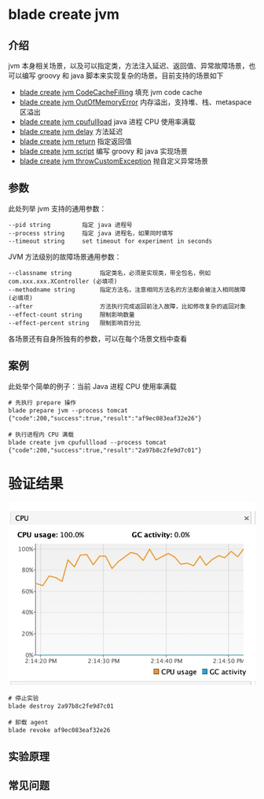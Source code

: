 # blade create jvm
## 介绍
jvm 本身相关场景，以及可以指定类，方法注入延迟、返回值、异常故障场景，也可以编写 groovy 和 java 脚本来实现复杂的场景。目前支持的场景如下
* [blade create jvm CodeCacheFilling](blade%20create%20jvm%20CodeCacheFilling.md) 填充 jvm code cache
* [blade create jvm OutOfMemoryError](blade%20create%20jvm%20OutOfMemoryError.md) 内存溢出，支持堆、栈、metaspace 区溢出
* [blade create jvm cpufullload](blade%20create%20jvm%20cpufullload.md) java 进程 CPU 使用率满载
* [blade create jvm delay](blade%20create%20jvm%20delay.md) 方法延迟
* [blade create jvm return](blade%20create%20jvm%20return.md) 指定返回值
* [blade create jvm script](blade%20create%20jvm%20script.md) 编写 groovy 和 java 实现场景
* [blade create jvm throwCustomException](blade%20create%20jvm%20throwCustomException.md) 抛自定义异常场景

## 参数
此处列举 jvm 支持的通用参数：
```
--pid string         指定 java 进程号
--process string     指定 java 进程名，如果同时填写
--timeout string     set timeout for experiment in seconds
```

JVM 方法级别的故障场景通用参数：
```
--classname string        指定类名，必须是实现类，带全包名，例如 com.xxx.xxx.XController (必填项)
--methodname string       指定方法名，注意相同方法名的方法都会被注入相同故障 (必填项)
--after                   方法执行完成返回前注入故障，比如修改复杂的返回对象
--effect-count string     限制影响数量
--effect-percent string   限制影响百分比
```

各场景还有自身所独有的参数，可以在每个场景文档中查看

## 案例
此处举个简单的例子：当前 Java 进程 CPU 使用率满载
```
# 先执行 prepare 操作
blade prepare jvm --process tomcat
{"code":200,"success":true,"result":"af9ec083eaf32e26"}

# 执行进程内 CPU 满载
blade create jvm cpufullload --process tomcat
{"code":200,"success":true,"result":"2a97b8c2fe9d7c01"}
```

# 验证结果
![](media/15756201454147/15758721082138.jpg)

```
# 停止实验
blade destroy 2a97b8c2fe9d7c01

# 卸载 agent
blade revoke af9ec083eaf32e26
```

## 实验原理

## 常见问题